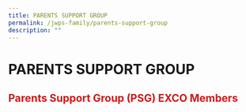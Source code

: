 ```yaml
---
title: PARENTS SUPPORT GROUP
permalink: /jwps-family/parents-support-group
description: ""
---
```

# PARENTS SUPPORT GROUP
## <span style = "color: #c81b1b"> <b>Parents Support Group (PSG) EXCO Members</b> </span>